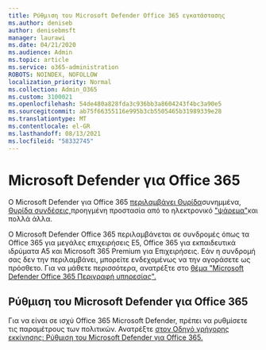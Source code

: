 ```yaml
---
title: Ρύθμιση του Microsoft Defender Office 365 εγκατάστασης
ms.author: deniseb
author: denisebmsft
manager: laurawi
ms.date: 04/21/2020
ms.audience: Admin
ms.topic: article
ms.service: o365-administration
ROBOTS: NOINDEX, NOFOLLOW
localization_priority: Normal
ms.collection: Admin_O365
ms.custom: 3100021
ms.openlocfilehash: 54de480a828fda3c936bb3a8604243f4bc3a90e5
ms.sourcegitcommit: ab75f66355116e995b3cb5505465b31989339e28
ms.translationtype: MT
ms.contentlocale: el-GR
ms.lasthandoff: 08/13/2021
ms.locfileid: "58332745"
---
```

# <a name="microsoft-defender-for-office-365"></a>Microsoft Defender για Office 365

Ο Microsoft Defender για Office 365 [περιλαμβάνει Θυρίδα](https://docs.microsoft.com/microsoft-365/security/office-365-security/atp-safe-attachments)συνημμένα, [Θυρίδα συνδέσεις,](https://docs.microsoft.com/microsoft-365/security/office-365-security/atp-safe-links)προηγμένη προστασία από το ηλεκτρονικό ["ψάρεμα"](https://docs.microsoft.com/microsoft-365/security/office-365-security/atp-anti-phishing)και πολλά άλλα. 

Ο Microsoft Defender Office 365 περιλαμβάνεται σε συνδρομές όπως τα Office 365 για μεγάλες επιχειρήσεις E5, Office 365 για εκπαιδευτικά ιδρύματα A5 και Microsoft 365 Premium για Επιχειρήσεις. Εάν η συνδρομή σας δεν την περιλαμβάνει, μπορείτε ενδεχομένως να την αγοράσετε ως πρόσθετο. Για να μάθετε περισσότερα, ανατρέξτε στο [θέμα "Microsoft Defender Office 365 Περιγραφή υπηρεσίας".](https://docs.microsoft.com/office365/servicedescriptions/office-365-advanced-threat-protection-service-description)

## <a name="set-up-microsoft-defender-for-office-365"></a>Ρύθμιση του Microsoft Defender για Office 365

Για να είναι σε ισχύ Office 365 Microsoft Defender, πρέπει να ρυθμίσετε τις παραμέτρους των πολιτικών. Ανατρέξτε [στον Οδηγό γρήγορης εκκίνησης: Ρύθμιση του Microsoft Defender για Office 365.](https://docs.microsoft.com/microsoft-365/security/office-365-security/office-365-atp)

